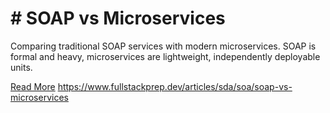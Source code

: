 # # SOAP vs Microservices

Comparing traditional SOAP services with modern microservices. SOAP is formal and heavy, microservices are lightweight, independently deployable units.

[Read More](https://www.fullstackprep.dev/articles/sda/soa/soap-vs-microservices) https://www.fullstackprep.dev/articles/sda/soa/soap-vs-microservices